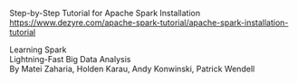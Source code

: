 

Step-by-Step Tutorial for Apache Spark Installation https://www.dezyre.com/apache-spark-tutorial/apache-spark-installation-tutorial   

Learning Spark   
Lightning-Fast Big Data Analysis   
By Matei Zaharia, Holden Karau, Andy Konwinski, Patrick Wendell   


